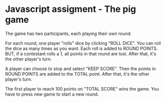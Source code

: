 # Javascript assigment - The pig game

The game has two participants, each playing their own round.

For each round, one player "rolls" dice by clicking "ROLL DICE". You can roll the dice as many times as you want. Each roll is added to ROUND POINTS.
BUT, if a contestant rolls a 1, all points in that round are lost. After that, it's the other player's turn.

A player can choose to stop and select "KEEP SCORE". Then the points in ROUND POINTS are added to the TOTAL point. After that, it's the other player's turn.

The first player to reach 100 points on "TOTAL SCORE" wins the game. You have to press new game to start a new round. 


